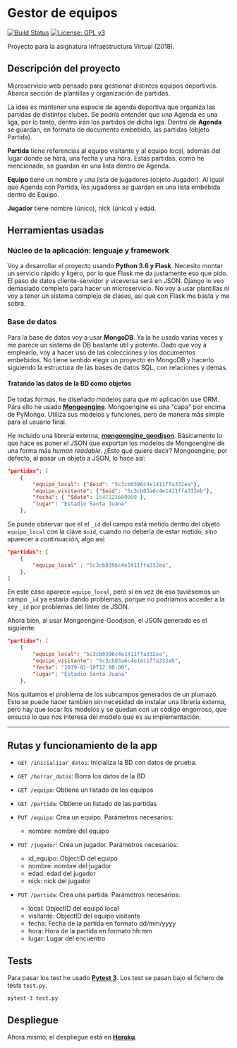 
# Gestor de equipos
[![Build Status](https://travis-ci.org/alexhzr/GestorEquipos.svg?branch=master)](https://travis-ci.org/alexhzr/GestorEquipos) [![License: GPL v3](https://img.shields.io/badge/License-GPLv3-blue.svg)](https://www.gnu.org/licenses/gpl-3.0)

Proyecto para la asignatura Infraestructura Virtual (2018).

## Descripción del proyecto
Microservicio web pensado para gestionar distintos equipos deportivos. Abarca sección de plantillas y organización de partidas.

La idea es mantener una especie de agenda deportiva que organiza las partidas de distintos clubes. Se podría entender que una Agenda es una liga, por lo tanto, dentro irán los partidos de dicha liga. Dentro de **Agenda** se guardan, en formato de documento embebido, las partidas (objeto Partida).

**Partida** tiene referencias al equipo visitante y al equipo local, además del lugar donde se hará, una fecha y una hora. Estas partidas, como he mencionado, se guardan en una lista dentro de Agenda.

**Equipo** tiene un nombre y una lista de jugadores (objeto Jugador). Al igual que Agenda con Partida, los jugadores se guardan en una lista embebida dentro de Equipo.

**Jugador** tiene nombre (único), nick (único) y edad.

## Herramientas usadas
### Núcleo de la aplicación: lenguaje y framework
Voy a desarrollar el proyecto usando **Python 3.6 y Flask**. Necesito montar un servicio rápido y ligero, por lo que Flask me da justamente eso que pido. El paso de datos cliente-servidor y viceversa será en JSON. Django lo veo demasiado completo para hacer un microservicio. No voy a usar plantillas ni voy a tener un sistema complejo de clases, así que con Flask me basta y me sobra.

### Base de datos
Para la base de datos voy a usar **MongoDB**. Ya la he usado varias veces y me parece un sistema de DB bastante útil y potente. Dado que voy a emplearlo, voy a hacer uso de las colecciones y los documentos embebidos. No tiene sentido elegir un proyecto en MongoDB y hacerlo siguiendo la estructura de las bases de datos SQL, con relaciones y demás.

#### Tratando las datos de la BD como objetos
De todas formas, he diseñado modelos para que mi aplicación use ORM. Para ello he usado **[Mongoengine](http://mongoengine.org/)**. Mongoengine es una "capa" por encima de PyMongo. Utiliza sus modelos y funciones, pero de manera más simple para el usuario final.

He incluido una librería externa, **[mongoengine_goodjson](https://github.com/hiroaki-yamamoto/mongoengine-goodjson)**. Básicamente lo que hace es poner el JSON que exportan los modelos de Mongoengine de una forma más _human readable_. ¿Esto qué quiere decir? Mongoengine, por defecto, al pasar un objeto a JSON, lo hace así:
```json
"partidas": [
	{
		"equipo_local": {"$oid": "5c3cb0396c4e1411ffa332ea"},
		"equipo_visitante": {"$oid": "5c3cb03a6c4e1411ffa332eb"},
		"fecha": { "$date": 1547121600000 },
		"lugar": "Estadio Santa Juana"
	},
```
Se puede observar que el el ``_id`` del campo está metido dentro del objeto ``equipo_local`` con la clave ``$oid``, cuando no debería de estar metido, sino aparecer a continuación, algo así:
```json
"partidas": [
	{
		"equipo_local" : "5c3cb0396c4e1411ffa332ea",
	},
]
```
En este caso aparece ``equipo_local``, pero si en vez de eso tuviésemos un campo ``_id`` ya estaría dando problemas, porque no podríamos acceder a la key ``_id`` por problemas del linter de JSON.

Ahora bien, al usar Mongoengine-Goodjson, el JSON generado es el siguiente:

```json
"partidas": [
	{
		"equipo_local": "5c3cb0396c4e1411ffa332ea",
		"equipo_visitante": "5c3cb03a6c4e1411ffa332eb",
		"fecha": "2019-01-10T12:00:00",
		"lugar": "Estadio Santa Juana"
	},
```

Nos quitamos el problema de los subcampos generados de un plumazo. Esto se puede hacer también sin necesidad de instalar una librería externa, pero hay que tocar los modelos y se quedan con un código engorroso, que ensucia lo que nos interesa del modelo que es su implementación.

---

## Rutas y funcionamiento de la app

- `GET /inicializar_datos`: Inicializa la BD con datos de prueba.
- `GET /borrar_datos`: Borra los datos de la BD
- `GET /equipo`: Obtiene un listado de los equipos
- `GET /partida`: Obtiene un listado de las partidas
- `PUT /equipo`: Crea un equipo. Parámetros necesarios:
  - nombre: nombre del equipo

- `PUT /jugador`: Crea un jugador. Parámetros necesarios:
  - id_equipo: ObjectID del equipo
  - nombre: nombre del jugador
  - edad: edad del jugador
  - nick: nick del jugador

- `PUT /partida`: Crea una partida. Parámetros necesarios:
  - local: ObjectID del equipo local
  - visitante: ObjectID del equipo visitante
  - fecha: Fecha de la partida en formato dd/mm/yyyy
  - hora: Hora de la partida en formato hh:mm
  - lugar: Lugar del encuentro

## Tests
Para pasar los test he usado **[Pytest 3](https://docs.pytest.org/en/latest/)**. Los test se pasan bajo el fichero de tests `test.py`.

`pytest-3 test.py`


## Despliegue
Ahora mismo, el despliegue está en **[Heroku](https://gestor-equipos.herokuapp.com)**.
